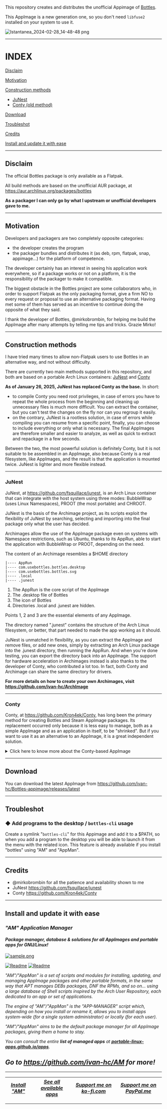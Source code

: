 This repository creates and distributes the unofficial Appimage of [Bottles](https://usebottles.com/).

This AppImage is a new generation one, so you don't need `libfuse2` installed on your system to use it.

![Istantanea_2024-02-28_14-48-48 png](https://github.com/Portable-Linux-Apps/Portable-Linux-Apps.github.io/assets/88724353/b710774a-b412-439d-a90c-db576db3ce12)

---------------------------------
# INDEX

[Disclaim](#disclaim)

[Motivation](#motivation)

[Construction methods](#construction-methods)
 - [JuNest](#junest)
 - [Conty (old method)](#conty)

[Download](#download)

[Troubleshot](#troubleshot)

[Credits](#credits)

[Install and update it with ease](#install-and-update-it-with-ease)

---------------------------------
## Disclaim
The official Bottles package is only available as a Flatpak.

All build methods are based on the unofficial AUR package, at https://aur.archlinux.org/packages/bottles

**As a packager I can only go by what I upstream or unofficial developers gave to me.**

---------------------------------

## Motivation
Developers and packagers are two completely opposite categories:
- the developer creates the program
- the packager bundles and distributes it (as deb, rpm, flatpak, snap, appimage...) for the platform of competence.

The developer certainly has an interest in seeing his application work everywhere, so if a package works or not on a platform, it is the responsibility of the packager to make it compatible.

The biggest obstacle in the Bottles project are some collaborators who, in order to support Flatpak as the only packaging format, give a firm NO to every request or proposal to use an alternative packaging format. Having met some of them has served as an incentive to continue doing the opposite of what they said.

I thank the developer of Bottles, @mirkobrombin, for helping me build the AppImage after many attempts by telling me tips and tricks. Grazie Mirko!

---------------------------------

## Construction methods
I have tried many times to allow non-Flatpak users to use Bottles in an alternative way, and not without difficulty.

There are currently two main methods supported in this repository, and both are based on a portable Arch Linux containers: [JuNest](https://github.com/fsquillace/junest) and [Conty](https://github.com/Kron4ek/Conty)

**As of January 26, 2025, JuNest has replaced Conty as the base.** In short:
- to compile Conty you need root privileges, in case of errors you have to repeat the whole process from the beginning and cleaning up unnecessary files is much more difficult. You can extract the container, but you can't test the changes on the fly nor can you regroup it easily.
- on the contrary, JuNest is a rootless solution, in case of errors while compiling you can resume from a specific point, finally, you can choose to include everything or only what is necessary. The final AppImages are therefore smaller and easier to analyze, as well as quick to extract and repackage in a few seconds.

Between the two, the most powerful solution is definitely Conty, but it is not suitable to be assembled in an AppImage, also because Conty is a real filesystem, like AppImages, and the result is that the application is mounted twice. JuNest is lighter and more flexible instead.

---------------------------------

### JuNest

JuNest, at https://github.com/fsquillace/junest, is an Arch Linux container that can integrate with the host system using three modes: BubbleWrap (uses Linux Namespaces), PROOT (the most portable) and CHROOT.

JuNest is the basis of the Archimage project, as its scripts exploit the flexibility of JuNest by searching, selecting and importing into the final package only what the user has decided.

Archimages allow the use of the AppImage package even on systems with Namespace restrictions, such as Ubuntu, thanks to its AppRun, able to start the application with BubbleWrap or PROOT, depending on the need.

The content of an Archimage resembles a $HOME directory
```
|---- AppRun
|---- com.usebottles.bottles.desktop
|---- com.usebottles.bottles.svg
|---- .local
|---- .junest
```

1. The AppRun is the core script of the AppImage
2. The .desktop file of Bottles
3. The icon of Bottles
4. Directories .local and .junest are hidden.

Points 1, 2 and 3 are the essential elements of any AppImage.

The directory named ".junest" contains the structure of the Arch Linux filesystem, or better, that part needed to made the app working as it should.

JuNest is unmatched in flexibility, as you can extract the AppImage and remove files, or add new ones, simply by extracting an Arch Linux package into the .junest directory, then running the AppRun. And when you're done testing, you can export the directory back into an AppImage. The support for hardware acceleration in Archimages instead is also thanks to the developer of Conty, who contributed a lot too. In fact, both Conty and Archimage can share the same directory for drivers.

**For more details on how to create your own Archimages, visit https://github.com/ivan-hc/ArchImage**

---------------------------------

### Conty

Conty, at https://github.com/Kron4ek/Conty, has long been the primary method for creating Bottles and Steam AppImage packages. Its replacement occurred only because it is less easy to manage, both as a simple AppImage and as an application in itself, to be "shrinked". But if you want to use it as an alternative to an AppImage, it is a great independent solution.

<details>
  <summary>Click here to know more about the Conty-based AppImage</summary>

While JuNest is just a set of files, Conty is a full-fledged filesystem, and requires root privileges to build, ensuring its security **for its use case**.

On the contrary of JuNest, Conty has builtin functions able to recognize and compile Nvidia drivers on the fly if a user needs them.

This is the content of a Conty-based AppImage:
```
|---- AppRun
|---- com.usebottles.bottles.desktop
|---- com.usebottles.bottles.svg
|---- conty.sh
```
1. The AppRun is the core script of the AppImage
2. The .desktop file of Bottles
3. The icon of Bottles
4. The Arch Linux container named "conty.sh", it contains Bottles, WINE and grafic drivers

Points 1, 2 and 3 are the essential elements of any AppImage.

The script "conty.sh" (4) is the big one among the elements of this AppImage.

</details>

---------------------------------

## Download
You can download the latest AppImage from https://github.com/ivan-hc/Bottles-appimage/releases/latest

---------------------------------

## Troubleshot

### ◆ Add programs to the desktop / `bottles-cli` usage
Create a symlink "`bottles-cli`" for this Appimage and add it to a $PATH, so when you add a program to the desktop you will be able to launch it from the menu with the related icon. This feature is already available if you install "bottles" using "AM" and "AppMan".

---------------------------------

## Credits

- @mirkobrombin for all the patience and availability shown to me
- JuNest https://github.com/fsquillace/junest
- Conty https://github.com/Kron4ek/Conty

------------------------------------------------------------------------

## Install and update it with ease

### *"*AM*" Application Manager* 
#### *Package manager, database & solutions for all AppImages and portable apps for GNU/Linux!*

[![sample.png](https://raw.githubusercontent.com/ivan-hc/AM/main/sample/sample.png)](https://github.com/ivan-hc/AM)

[![Readme](https://img.shields.io/github/stars/ivan-hc/AM?label=%E2%AD%90&style=for-the-badge)](https://github.com/ivan-hc/AM/stargazers) [![Readme](https://img.shields.io/github/license/ivan-hc/AM?label=&style=for-the-badge)](https://github.com/ivan-hc/AM/blob/main/LICENSE)

*"AM"/"AppMan" is a set of scripts and modules for installing, updating, and managing AppImage packages and other portable formats, in the same way that APT manages DEBs packages, DNF the RPMs, and so on... using a large database of Shell scripts inspired by the Arch User Repository, each dedicated to an app or set of applications.*

*The engine of "AM"/"AppMan" is the "APP-MANAGER" script which, depending on how you install or rename it, allows you to install apps system-wide (for a single system administrator) or locally (for each user).*

*"AM"/"AppMan" aims to be the default package manager for all AppImage packages, giving them a home to stay.*

*You can consult the entire **list of managed apps** at [**portable-linux-apps.github.io/apps**](https://portable-linux-apps.github.io/apps).*

## *Go to *https://github.com/ivan-hc/AM* for more!*

------------------------------------------------------------------------

| [***Install "AM"***](https://github.com/ivan-hc/AM) | [***See all available apps***](https://portable-linux-apps.github.io) | [***Support me on ko-fi.com***](https://ko-fi.com/IvanAlexHC) | [***Support me on PayPal.me***](https://paypal.me/IvanAlexHC) |
| - | - | - | - |

------------------------------------------------------------------------

